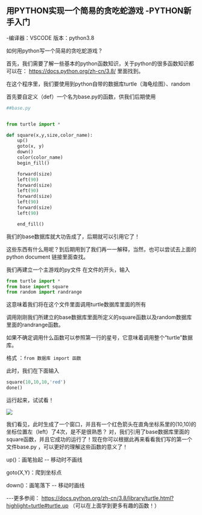 ## 用PYTHON实现一个简易的贪吃蛇游戏 -PYTHON新手入门

-编译器：VSCODE 版本：python3.8

如何用python写一个简易的贪吃蛇游戏？

首先，我们需要了解一些基本的python函数知识，关于python的很多函数知识都可以在： https://docs.python.org/zh-cn/3.8/ 里面找到。

在这个程序里，我们要使用到python自带的数据库turtle（海龟绘图）、random

首先要自定义（def）一个名为base.py的函数，供我们后期使用





```python
##base.py


from turtle import *

def square(x,y,size,color_name):
    up()
    goto(x, y)
    down()
    color(color_name)
    begin_fill()

    forward(size)
    left(90)
    forward(size)
    left(90)
    forward(size)
    left(90)
    forward(size)
    left(90)

    end_fill()

```
我们的base数据库就大功告成了，后期就可以引用它了！

这些东西有什么用呢？到后期用到了我们再一一解释，当然，也可以尝试去上面的python document 链接里面查找。

我们再建立一个主游戏的py文件
在文件的开头，输入
```python
from turtle import *
from base import square
from random import randrange
```
这意味着我们将在这个文件里面调用turtle数据库里面的所有

调用刚刚我们所建立的base数据库里面所定义的square函数以及random数据库里面的randrange函数。

如果不确定调用什么函数可以参照第一行的星号，它意味着调用整个“turtle”数据库。


格式 ：`from 数据库 import 函数`



此时，我们在下面输入

```python
square(10,10,10,'red')
done()
```
运行起来，试试看！ 


![](/img/bVcSIIX.png)


我们看见，此时生成了一个窗口，并且有一个红色箭头在直角坐标系里的(10,10)的坐标位置左（left）了4次，是不是很熟悉？
对，我们引用了base数据库里面的square函数，并且它成功的运行了！现在你可以根据此再来看看我们写的第一个文件base.py ，可以更好的理解这些函数的意义了！

up()：画笔抬起 -- 移动时不画线

goto(X,Y)：爬到坐标点

down()：画笔落下 -- 移动时画线



---更多参阅： https://docs.python.org/zh-cn/3.8/library/turtle.html?highlight=turtle#turtle.up （可以在上面学到更多有趣的函数！）

